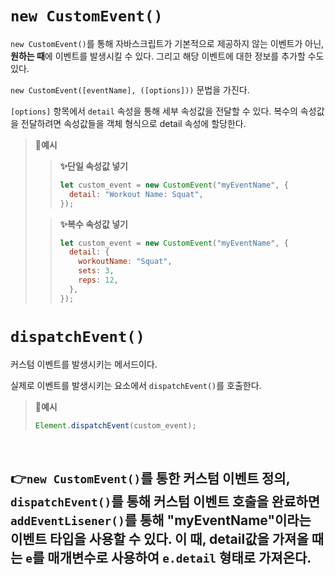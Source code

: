 # `new CustomEvent()`

`new CustomEvent()`를 통해 자바스크립트가 기본적으로 제공하지 않는 이벤트가 아닌, **원하는 때**에 이벤트를 발생시킬 수 있다. 그리고 해당 이벤트에 대한 정보를 추가할 수도 있다.

`new CustomEvent([eventName], ([options]))` 문법을 가진다.

`[options]` 항목에서 `detail` 속성을 통해 세부 속성값을 전달할 수 있다. 복수의 속성값을 전달하려면 속성값들을 객체 형식으로 detail 속성에 할당한다.

> **📌예시**
>
> > **✨단일 속성값 넣기**
> >
> > ```js
> > let custom_event = new CustomEvent("myEventName", {
> >   detail: "Workout Name: Squat",
> > });
> > ```
>
> > **✨복수 속성값 넣기**
> >
> > ```js
> > let custom_event = new CustomEvent("myEventName", {
> >   detail: {
> >     workoutName: "Squat",
> >     sets: 3,
> >     reps: 12,
> >   },
> > });
> > ```

# `dispatchEvent()`

커스텀 이벤트를 발생시키는 메서드이다.

실제로 이벤트를 발생시키는 요소에서 `dispatchEvent()`를 호출한다.

> **📌예시**
>
> ```js
> Element.dispatchEvent(custom_event);
> ```

<br>

## 👉`new CustomEvent()`를 통한 커스텀 이벤트 정의, `dispatchEvent()`를 통해 커스텀 이벤트 호출을 완료하면 `addEventLisener()`를 통해 "myEventName"이라는 이벤트 타입을 사용할 수 있다. 이 때, detail값을 가져올 때는 `e`를 매개변수로 사용하여 `e.detail` 형태로 가져온다.
